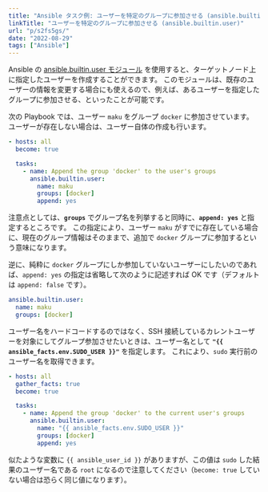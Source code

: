 ```yaml
---
title: "Ansible タスク例: ユーザーを特定のグループに参加させる (ansible.builtin.user)"
linkTitle: "ユーザーを特定のグループに参加させる (ansible.builtin.user)"
url: "p/s2fs5gs/"
date: "2022-08-29"
tags: ["Ansible"]
---
```


Ansible の [ansible.builtin.user モジュール](https://docs.ansible.com/ansible/latest/collections/ansible/builtin/user_module.html) を使用すると、ターゲットノード上に指定したユーザーを作成することができます。
このモジュールは、既存のユーザーの情報を変更する場合にも使えるので、例えば、あるユーザーを指定したグループに参加させる、といったことが可能です。

次の Playbook では、ユーザー `maku` をグループ `docker` に参加させています。
ユーザーが存在しない場合は、ユーザー自体の作成も行います。

```yaml
- hosts: all
  become: true

  tasks:
    - name: Append the group 'docker' to the user's groups
      ansible.builtin.user:
        name: maku
        groups: [docker]
        append: yes
```

注意点としては、__`groups`__ でグループ名を列挙すると同時に、__`append: yes`__ と指定するところです。
この指定により、ユーザー `maku` がすでに存在している場合に、現在のグループ情報はそのままで、追加で `docker` グループに参加するという意味になります。

逆に、純粋に `docker` グループにしか参加していないユーザーにしたいのであれば、`append: yes` の指定は省略して次のように記述すれば OK です（デフォルトは `append: false` です）。

```yaml
ansible.builtin.user:
  name: maku
  groups: [docker]
```

ユーザー名をハードコードするのではなく、SSH 接続しているカレントユーザーを対象にしてグループ参加させたいときは、ユーザー名として __`"{{ ansible_facts.env.SUDO_USER }}"`__ を指定します。
これにより、`sudo` 実行前のユーザー名を取得できます。

```yaml
- hosts: all
  gather_facts: true
  become: true

  tasks:
    - name: Append the group 'docker' to the current user's groups
      ansible.builtin.user:
        name: "{{ ansible_facts.env.SUDO_USER }}"
        groups: [docker]
        append: yes
```

似たような変数に `{{ ansible_user_id }}` がありますが、この値は `sudo` した結果のユーザー名である `root` になるので注意してください（`become: true` していない場合は恐らく同じ値になります）。

